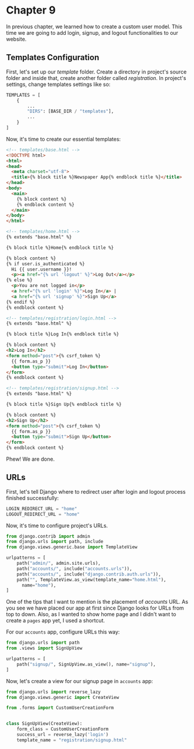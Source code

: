# Chapter 9

In previous chapter, we learned how to create a custom user model. This time we are going to add login, signup, and logout functionalities to our website.

## Templates Configuration

First, let's set up our *template* folder. Create a directory in project's source folder and inside that, create another folder called *registration*. In project's settings, change templates settings like so:

```python
TEMPLATES = [
    {
        ...
        "DIRS": [BASE_DIR / "templates"],
        ...
    }
]
```

Now, it's time to create our essential templates:

```html
<!-- templates/base.html -->
<!DOCTYPE html>
<html>
<head>
  <meta charset="utf-8">
  <title>{% block title %}Newspaper App{% endblock title %}</title>
</head>
<body>
  <main>
    {% block content %}
    {% endblock content %}
  </main>
</body>
</html>
```

```html
<!-- templates/home.html -->
{% extends "base.html" %}

{% block title %}Home{% endblock title %}

{% block content %}
{% if user.is_authenticated %}
  Hi {{ user.username }}!
  <p><a href="{% url 'logout' %}">Log Out</a></p>
{% else %}
  <p>You are not logged in</p>
  <a href="{% url 'login' %}">Log In</a> |
  <a href="{% url 'signup' %}">Sign Up</a>
{% endif %}
{% endblock content %}
```

```html
<!-- templates/registration/login.html -->
{% extends "base.html" %}

{% block title %}Log In{% endblock title %}

{% block content %}
<h2>Log In</h2>
<form method="post">{% csrf_token %}
  {{ form.as_p }}
  <button type="submit">Log In</button>
</form>
{% endblock content %}
```

```html
<!-- templates/registration/signup.html -->
{% extends "base.html" %}

{% block title %}Sign Up{% endblock title %}

{% block content %}
<h2>Sign Up</h2>
<form method="post">{% csrf_token %}
  {{ form.as_p }}
  <button type="submit">Sign Up</button>
</form>
{% endblock content %}
```

Phew! We are done.

## URLs

First, let's tell Django where to redirect user after login and logout process finished successfully:

```python
LOGIN_REDIRECT_URL = "home"
LOGOUT_REDIRECT_URL = "home"
```

Now, it's time to configure project's URLs.

```python
from django.contrib import admin
from django.urls import path, include
from django.views.generic.base import TemplateView

urlpatterns = [
    path("admin/", admin.site.urls),
    path("accounts/", include("accounts.urls")),
    path("accounts/", include("django.contrib.auth.urls")),
    path("", TemplateView.as_view(template_name="home.html"),
      name="home"),
]
```

One of the tips that I want to mention is the placement of *accounts* URL. As you see we have placed our app at first since Django looks for URLs from top to down. Also, as I wanted to show home page and I didn't want to create a `pages` app yet, I used a shortcut.

For our `accounts` app, configure URLs this way:

```python
from django.urls import path
from .views import SignUpView

urlpatterns = [
    path("signup/", SignUpView.as_view(), name="signup"),
]
```

Now, let's create a view for our signup page in `accounts` app:

```python
from django.urls import reverse_lazy
from django.views.generic import CreateView

from .forms import CustomUserCreationForm


class SignUpView(CreateView):
    form_class = CustomUserCreationForm
    success_url = reverse_lazy('login')
    template_name = "registration/signup.html"
```
